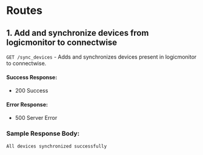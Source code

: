 # Routes

## 1. Add and synchronize devices from logicmonitor to connectwise
`GET /sync_devices` - Adds and synchronizes devices present in logicmonitor to connectwise.

#### Success Response:
- 200 Success

#### Error Response:
- 500 Server Error

### Sample Response Body:
```
All devices synchronized successfully 
```